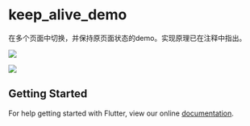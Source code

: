 # keep_alive_demo

在多个页面中切换，并保持原页面状态的demo。实现原理已在注释中指出。

![](https://user-gold-cdn.xitu.io/2018/9/12/165cd5463f99cb2b?w=362&h=640&f=gif&s=627463)

![](https://user-gold-cdn.xitu.io/2018/9/12/165cd548a72028b3?w=362&h=640&f=gif&s=2268394)

## Getting Started

For help getting started with Flutter, view our online
[documentation](https://flutter.io/).
